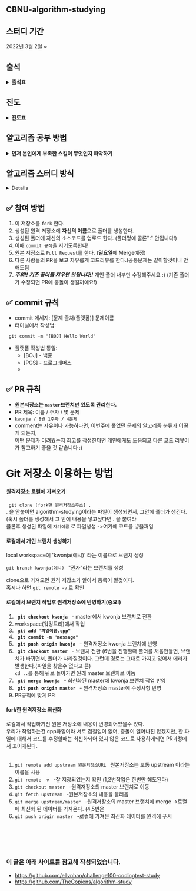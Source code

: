## CBNU-algorithm-studying
## 스터디 기간
2022년 3월 2일 ~

## 출석
<details markdown="1">
<summary><strong>출석표</strong></summary>

|이름|1주차|2주차|3주차|4주차|5주차|6주차|7주차|8주차|9주차|
|------|---|---|---|---|---|---|---|---|---|
|권성민|**O**|**O**|**O**|**x**|**O**|**O**|**O**|**O**|**O**|
|정종현|**O**|**O**|**x**|**O**|**O**|**O**|**O**|**O**|**O**|
|정재민|**O**|**O**|**O**|**O**|**O**|**O**|**O**|**O**|**O**|
|노민성|**O**|**O**|**O**|**O**|**O**|**O**|**O**|**O**|**O**|
|임상우|**O**|**O**|**O**|**O**|**O**|**O**|**O**|**O**|**O**|
|주시원|**x**|**O**|**x**|**x**|**O**|**O**|**O**|**O**|**x**|
|김정현|**x**|**O**|**O**|**O**|**O**|**O**|**O**|**x**|**O**|
|이인규|**O**|**O**|**O**|**O**|**O**|**O**|**O**|**O**|**O**|

|이름|10주차|11주차|12주차|13주차|14주차|15주차|16주차|17주차|18주차|
|------|---|---|---|---|---|---|---|---|---|
|권성민|**O**|**O**|**x**|**O**|**O**|**O**|**O**|**O**|**O**|
|정종현|**O**|**O**|**O**|**O**|**O**|**O**|**O**|**O**|**O**|
|정재민|**O**|**O**|**O**|**O**|**O**|**O**|**O**|**O**|**O**|
|노민성|**O**|**O**|**O**|**O**|**O**|**O**|**O**|**O**|**O**|
|임상우|**O**|**O**|**O**|**O**|**O**|**O**|**O**|**O**|**O**|
|주시원|**x**|**O**|**x**|**O**|**O**|**O**|**O**|**x**|**O**|
|김정현|**O**|**O**|**O**|**O**|**O**|**O**|**O**|**O**|**O**|
|이인규|**O**|**O**|**O**|**O**|**O**|**O**|**O**|**O**|**O**|

|이름|19주차|20주차|21주차|22주차|23주차|24주차|25주차|26주차|27주차|
|------|---|---|---|---|---|---|---|---|---|
|권성민|**O**|**O**|**O**|**O**|****|****|****|****|****|
|정종현|**O**|**O**|**O**|**O**|****|****|****|****|****|
|정재민|**x**|**O**|**O**|**O**|****|****|****|****|****|
|노민성|**O**|**O**|**O**|**O**|****|****|****|****|****|
|임상우|**x**|**O**|**O**|**O**|****|****|****|****|****|
|주시원|**O**|**x**|**O**|**O**|****|****|****|****|****|
|김정현|**O**|**O**|**x**|**O**|****|****|****|****|****|
|이인규|**O**|**O**|**O**|**O**|****|****|****|****|****|

</details>

## 진도
<details markdown="1">
<summary><strong>진도표</strong></summary><br>

 - **1주차**
    - 계획수립
    - 프로그래머스 스택/큐 프린터 https://programmers.co.kr/learn/courses/30/lessons/42587
 - **2주차** 재귀   
    - **1, 2, 3 더하기 https://www.acmicpc.net/problem/9095**
    - 1로 만들기 https://www.acmicpc.net/problem/1463
    - 부분수열의 합 https://www.acmicpc.net/problem/1182
    - 하노이 탑 이동 순서 https://www.acmicpc.net/problem/11729
    - 암호 만들기 https://www.acmicpc.net/problem/1759
  - **3주차** 그리디알고리즘
    - 동전 0 https://www.acmicpc.net/problem/11047
    - ATM https://www.acmicpc.net/problem/11399
    - **로프 https://www.acmicpc.net/problem/2217**
    - 회의실 배정 https://www.acmicpc.net/problem/1931
    - 강의실 배정 https://www.acmicpc.net/problem/11000
    - 수 묶기 https://www.acmicpc.net/problem/1744
  - **4주차** 연결리스트
    - 회전하는 큐 https://www.acmicpc.net/problem/1021
    - **요세푸스 문제 https://www.acmicpc.net/problem/1158**
    - 풍선 터뜨리기 https://www.acmicpc.net/problem/2346
    - 행운의 바퀴 https://www.acmicpc.net/problem/2840
    - 뱀 https://www.acmicpc.net/problem/3190
  - **5주차** 그래프
    - **DFS 와 BFS https://www.acmicpc.net/problem/1260**
    - 전쟁 - 전투 https://www.acmicpc.net/problem/1303
    - 숨바꼭질 https://www.acmicpc.net/problem/1697
    - 네트워크 연결 https://www.acmicpc.net/problem/1922
    - 타임머신 https://www.acmicpc.net/problem/11657
  - **6주차** 중간고사대비
  - **7주차** 중간고사대비
  - **8주차** 중간고사대비
  - **9주차** 완전탐색
     - **모든순열 https://www.acmicpc.net/problem/10974**
  - **10주차** 이진탐색
     - **나무자르기 https://www.acmicpc.net/problem/2805**
  - **11주차** DP
     - **가장 긴 감소하는 부분 순열https://www.acmicpc.net/problem/11722**
  - **12주차** 최대 힙
     - **최대 힙https://www.acmicpc.net/problem/11279**
  - **13주차** 프로그래머스-카카오블라인드채용
     - **신고 결과 받기https://programmers.co.kr/learn/courses/30/lessons/92334?language=cpp**
  - **14주차** 기말고사대비
  - **15주차** 기말고사대비
  - **16주차** 프로그래머스
  - **크레인 인형뽑기 https://school.programmers.co.kr/learn/courses/30/lessons/64061**
  - **17주차** 프로그래머스
      - **신규 아이디 추천 https://school.programmers.co.kr/learn/courses/30/lessons/72410**
  - **18주차** 삼성기출문제
      - **연산자 끼워넣기 https://www.acmicpc.net/problem/14888**
  - **19주차** 삼성기출문제
      - **스타트와 링크 https://www.acmicpc.net/problem/14889**
  - **20주차** 삼성기출문제
      - **연구소 https://www.acmicpc.net/problem/14502**
  - **21주차** 프로그래머스
      - **신고결과받기 https://school.programmers.co.kr/learn/courses/30/lessons/92334**
 </details>
 
## 알고리즘 공부 방법
<details markdown="1">
<summary><strong>먼저 본인에게 부족한 스킬이 무엇인지 파악하기</strong></summary>

- **구현력**
  - 본인이 생각한 알고리즘을 그대로 소스코드로 구현하는 능력.
  - 프로그램 순서도, 사용할 변수나 함수의 데이터 타입 등을 올바르게 정하는 과정.
  - 이 스킬을 향상시키려면 **어떤 프로그램을 만들고자 하는지**를 명확히 해야한다.
  - 무엇을 입력받아 어디에 저장하고 어떤 과정을 거쳐 중간 결과로 무엇을 얻고 최종적으로 어떤 결과물을 출력하는지 순서도를 적은 후 데이터 타입 또는 자료구조에 저장할지 생각하는 연습을 하자.
- **문제해결능력**

  - 알고있는 알고리즘, 자료구조, 테크닉을 당면한 문제에 맞게 변형 적용하는 것
  - 문제를 창의적인 시각에서 접근해 해결하는 능력이 필요
  - 중위권에서 상위권으로 갈 때 발목잡는 스킬
  - 이 능력이 부족하면 **어떻게 접근해야 할지**, **막상 솔루션은 내가 아는 알고리즘,자료구조** 인 상황이 연출된다
  - 이 스킬을 향상시키려면 **양질의 문제를 풀기**, **이전에 본인이 접근한 다양한 방법**을 잘 정리 해두는 것이 좋다

- **배경지식**
  - 기초적인 프로그래밍 문법, 알고리즘, 자료구조, 선형대수나 확률 등 기본적인 수학적 지식 (가끔 하드웨어, OS 지식)
  - 이 능력이 부족하면 **솔루션을 열었을때 외계어**를 마주하게 된다.
- 정해진 시간내에 문제풀때 문제 이해시간/풀이 생각시간/코딩시간/디버깅시간을 기록하며 어떤 부분이 구체적으로 부족한지 인지해서 부족한 부분에 더 노력을 들이기로

## 알고리즘 문제 선정
 - 백준이나 프로그래머스 중 본인이 편한 사이트 선택
 - **백준**
   - 백준사이트에 **강의** 부분이 있는데, 거기에 있는 **알고리즘 종합 세트**에 있는 문제를 따라간다.
   - 위 문제를 다 풀면 **알고리즘 문제해결전략** 을 풀 예정이다.  <br>
      참고 사이트 : https://gmlwjd9405.github.io/2018/05/14/how-to-study-algorithms.html
 - **프로그래머스**
    - 본인 레벨에 맞는 문제 선정
    -  
</details>    

## 알고리즘 스터디 방식
<details markdown="1"><br>

 **매주 일요일 10시에 진행**
 
0. 매주 한문제씩 주어진다.
1. 공통 문제를 2시간이 넘지 않도록 문제를 푼다.(몇개의 문제를 풀던간에 일주일에 2시간만 투자하는 의미) <br>
2. 못풀겠는 문제의 경우, 검색을 통해 코드를 본다. 코드를 봐도 이해가 안되는경우, 포기한다.(너무 붙잡아 두면 시간만 잡아먹는다)  <br>
3. 자신이 풀었던 문제를 동아리원에게 설명(사용 알고리즘을 대략적으로 설명)<br>
4. 질문이 있다면 다같이 해결해 보려고 노력(여러 견해를 알수 있음) 하나의 알고리즘을 푸는 **많은 방법**에 대해서 아는것은 도움이 많이된다. <br>
5. 자신이 푼 문제를 PR한다.
6. 본인이 더 풀고 싶다면 더 풀어서 PR한다.
</details> 

## ✅ 참여 방법
1. 이 저장소를 `fork` 한다.
2. 생성된 원격 저장소에 **자신의 이름**으로 폴더를 생성한다.
3. 생성된 폴더에 자신의 소스코드를 업로드 한다. (폴더명에 콜론":" 안됩니다!)
4. 이때 `commit 규칙`을 지키도록한다!
5. 원본 저장소로 `Pull Request`를 한다. (**일요일**에 Merge예정)
6. 다른 사람들의 PR을 보고 자유롭게 코드리뷰를 한다.(공통문제는 같이할것이니 안해도됨
7. ***주의!! 기존 폴더를 지우면 안됩니다!!*** 개인 폴더 내부만 수정해주세요 :)  (기존 폴더가 수정되면 PR에 충돌이 생길꺼에요!)

## ✅ commit 규칙
- commit 메세지: [문제 출처(플랫폼)] 문제이름
- 터미널에서 작성법: 
```
 git commit -m "[BOJ] Hello World"
```
- 플랫폼 작성법 통일: 
  * [BOJ] - 백준 
  * [PGS] - 프로그래머스
  * 
## ✅ PR 규칙
- **원본저장소는 `master`브랜치만 있도록 관리한다.**<br>
- PR 제목: 이름 / 주차 / 몇 문제
-  ```kwonja / 8월 1주차 / 4문제 ```
-  comment는 자유이나 가능하다면, 이번주에 풀었던 문제의 알고리즘 분류가 어떻게 되는지, <br> 어떤 문제가 어려웠는지 회고를 작성한다면 개인에게도 도움되고 다른 코드 리뷰어가 참고하기 좋을 것 같습니다 :)


# Git 저장소 이용하는 방법

#### 원격저장소 로컬에 가져오기

<code> git clone [fork한 원격저장소주소] .</code>     
. 을 안붙이면 algorithm-studying이라는 파일이 생성되면서, 그안에 폴더가 생긴다.(혹시 폴더를 생성해서 그 안에 내용을 넣고싶다면 . 을 붙여라<br>
클론후 생성된 파일에 `자기이름` 로 파일생성   ->여기에 코드를 넣을꺼임

#### 로컬에서 개인 브랜치 생성하기

local workspace에 'kwonja(예시)' 라는 이름으로 브랜치 생성<br>
<code> git branch kwonja(예시) </code> "권자"라는 브랜치를 생성

clone으로 가져오면 원격 저장소가 알아서 등록이 될것이다.<br> 
혹시나 하면 <code>git remote -v</code> 로 확인
#### 로컬에서 브랜치 작업후 원격저장소에 반영하기(중요!)
1. <code> **git checkout kwonja** </code> - master에서 kwonja 브랜치로 전환
2. workspace(워킹트리)에서 작업
3. <code> **git add "파일이름.cpp"**</code>
4. <code> **git commit -m "message"**</code>
5. <code> **git push origin kwonja** </code> - 원격저장소 kwonja 브랜치에 반영
6. <code> **git checkout master** </code> - 브랜치 전환
 (6번을 진행할때 폴더를 처음만들면, 브랜치가 바뀌면서, 폴더가 사라질것이다. 그런데 경로는 그대로 가지고 있어서 에러가 발생한다.(파일을 찾을수 없다고 뜸)<br>
 <code>cd ..</code>를 통해 뒤로 돌아가면 원래 master 브랜치로 이동
7. <code> **git merge kwonja** </code> - 최신화된 master에 kwonja 브랜치 작업 반영
8. <code> **git push origin master** </code> - 원격저장소 master에 수정사항 반영
9. PR규칙에 맞게 PR

#### fork한 원격저장소 최신화

로컬에서 작업하기전 원본 저장소에 내용이 변경되어있을수 있다.<br>
우리가 작업하는건 cpp파일이라 서로 겹칠일이 없어, 충돌이 일어나진 않겠지만, 한 파일에 대해서 코드를 수정할때는 최신화되어 있지 않은 코드로 사용하게되면 PR과정에서 꼬이게된다.
<br>
<br>
1. <code>git remote add upstream 원본저장소URL </code> 원본저장소는 보통 upstream 이라는 이름을 사용
2. <code>git remote -v </code>   -잘 저장되었는지 확인 (1,2번작업은 한번만 해도된다)
3. <code>git checkout master </code>   -원격저장소의 master 브랜치로 이동
4. <code>git fetch upstream </code> -원본저장소의 내용을 불러옴
5. <code>git merge upstream/master </code>  -원격저장소의 master 브랜치에 merge ->로컬에 최신화 된 데이터를 가져온다. (4,5번은 
6. <code>git push origin master </code> -로컬에 가져온 최신화 데이터를 원격에 푸시
## <br><br>

### 이 글은 아래 사이트를 참고해 작성되었습니다.

- https://github.com/ellynhan/challenge100-codingtest-study
- https://github.com/TheCopiens/algorithm-study
